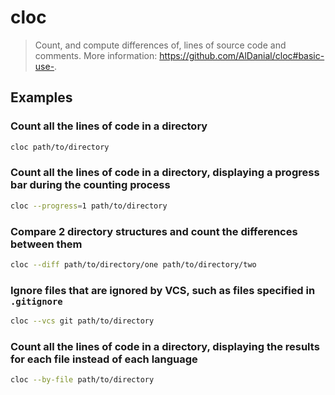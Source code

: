 # cloc

> Count, and compute differences of, lines of source code and comments. More information: <https://github.com/AlDanial/cloc#basic-use->.

## Examples

### Count all the lines of code in a directory

```bash
cloc path/to/directory
```

### Count all the lines of code in a directory, displaying a progress bar during the counting process

```bash
cloc --progress=1 path/to/directory
```

### Compare 2 directory structures and count the differences between them

```bash
cloc --diff path/to/directory/one path/to/directory/two
```

### Ignore files that are ignored by VCS, such as files specified in `.gitignore`

```bash
cloc --vcs git path/to/directory
```

### Count all the lines of code in a directory, displaying the results for each file instead of each language

```bash
cloc --by-file path/to/directory
```
